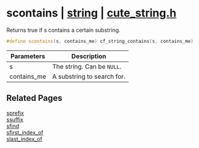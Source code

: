 # scontains | [string](https://github.com/RandyGaul/cute_framework/blob/master/docs/string/README.md) | [cute_string.h](https://github.com/RandyGaul/cute_framework/blob/master/include/cute_string.h)

Returns true if s contains a certain substring.

```cpp
#define scontains(s, contains_me) cf_string_contains(s, contains_me)
```

Parameters | Description
--- | ---
s | The string. Can be `NULL`.
contains_me | A substring to search for.

## Related Pages

[sprefix](https://github.com/RandyGaul/cute_framework/blob/master/docs/string/sprefix.md)  
[ssuffix](https://github.com/RandyGaul/cute_framework/blob/master/docs/string/ssuffix.md)  
[sfind](https://github.com/RandyGaul/cute_framework/blob/master/docs/string/sfind.md)  
[sfirst_index_of](https://github.com/RandyGaul/cute_framework/blob/master/docs/string/sfirst_index_of.md)  
[slast_index_of](https://github.com/RandyGaul/cute_framework/blob/master/docs/string/slast_index_of.md)  
